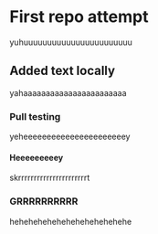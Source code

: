 # First repo attempt

yuhuuuuuuuuuuuuuuuuuuuuuuu

## Added text locally

yahaaaaaaaaaaaaaaaaaaaaaaa

### Pull testing
yeheeeeeeeeeeeeeeeeeeeeeey

#### Heeeeeeeeey
skrrrrrrrrrrrrrrrrrrrrrrt

### GRRRRRRRRRR
hehehehehehehehehehehehehe

